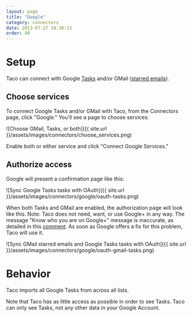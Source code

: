 ```yaml
---
layout: page
title: "Google"
category: connectors
date: 2013-07-27 10:30:13
order: 40
---
```


# Setup

Taco can connect with Google [Tasks](https://mail.google.com/tasks/) and/or GMail ([starred emails](https://support.google.com/mail/answer/5904?hl=en)).

## Choose services

To connect Google Tasks and/or GMail with Taco, from the Connectors
page, click "Google." You'll see a page to choose services:

![Choose GMail, Tasks, or both]({{ site.url }}/assets/images/connectors/choose_services.png)

Enable both or either service and click "Connect Google Services."

## Authorize access

Google will present a confirmation page like this:

![Sync Google Tasks tasks with OAuth]({{ site.url }}/assets/images/connectors/google/oauth-tasks.png)

When both Tasks and GMail are enabled, the authorization page will look
like this. Note: Taco does not need, want, or use Google+ in any way.
The message "Know who you are on Google+" message is inaccurate, as
detailed in this [comment](http://stackoverflow.com/questions/18329629/scope-to-get-email-address-alone#comment27077806_18343883).
As soon as Google offers a fix for this problem, Taco will use it.

![Sync GMail starred emails and Google Tasks tasks with OAuth]({{ site.url }}/assets/images/connectors/google/oauth-gmail-tasks.png)

# Behavior

Taco imports all Google Tasks from across all lists.

Note that Taco has as little access as possible in order to see Tasks.
Taco can only see Tasks, not any other data in your Google Account.
